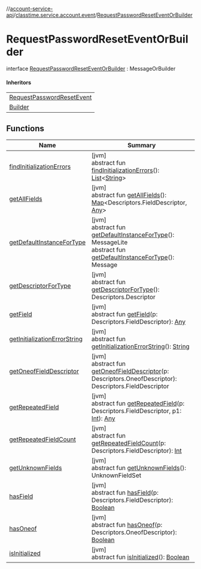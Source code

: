//[account-service-api](../../../index.md)/[classtime.service.account.event](../index.md)/[RequestPasswordResetEventOrBuilder](index.md)

# RequestPasswordResetEventOrBuilder

interface [RequestPasswordResetEventOrBuilder](index.md) : MessageOrBuilder

#### Inheritors

| |
|---|
| [RequestPasswordResetEvent](../-request-password-reset-event/index.md) |
| [Builder](../-request-password-reset-event/-builder/index.md) |

## Functions

| Name | Summary |
|---|---|
| [findInitializationErrors](../-signup-event-or-builder/index.md#1227463831%2FFunctions%2F1931141392) | [jvm]<br>abstract fun [findInitializationErrors](../-signup-event-or-builder/index.md#1227463831%2FFunctions%2F1931141392)(): [List](https://docs.oracle.com/javase/8/docs/api/java/util/List.html)&lt;[String](https://docs.oracle.com/javase/8/docs/api/java/lang/String.html)&gt; |
| [getAllFields](../-signup-event-or-builder/index.md#-1735213033%2FFunctions%2F1931141392) | [jvm]<br>abstract fun [getAllFields](../-signup-event-or-builder/index.md#-1735213033%2FFunctions%2F1931141392)(): [Map](https://docs.oracle.com/javase/8/docs/api/java/util/Map.html)&lt;Descriptors.FieldDescriptor, [Any](https://kotlinlang.org/api/latest/jvm/stdlib/kotlin/-any/index.html)&gt; |
| [getDefaultInstanceForType](../-password-reset-event/-builder/index.md#-889905270%2FFunctions%2F1931141392) | [jvm]<br>abstract fun [getDefaultInstanceForType](../-password-reset-event/-builder/index.md#-889905270%2FFunctions%2F1931141392)(): MessageLite<br>abstract fun [getDefaultInstanceForType](../-signup-event-or-builder/index.md#1172508988%2FFunctions%2F1931141392)(): Message |
| [getDescriptorForType](../-signup-event-or-builder/index.md#-2023656483%2FFunctions%2F1931141392) | [jvm]<br>abstract fun [getDescriptorForType](../-signup-event-or-builder/index.md#-2023656483%2FFunctions%2F1931141392)(): Descriptors.Descriptor |
| [getField](../-signup-event-or-builder/index.md#-728711289%2FFunctions%2F1931141392) | [jvm]<br>abstract fun [getField](../-signup-event-or-builder/index.md#-728711289%2FFunctions%2F1931141392)(p: Descriptors.FieldDescriptor): [Any](https://kotlinlang.org/api/latest/jvm/stdlib/kotlin/-any/index.html) |
| [getInitializationErrorString](../-signup-event-or-builder/index.md#-106143432%2FFunctions%2F1931141392) | [jvm]<br>abstract fun [getInitializationErrorString](../-signup-event-or-builder/index.md#-106143432%2FFunctions%2F1931141392)(): [String](https://docs.oracle.com/javase/8/docs/api/java/lang/String.html) |
| [getOneofFieldDescriptor](../-signup-event-or-builder/index.md#1767160798%2FFunctions%2F1931141392) | [jvm]<br>abstract fun [getOneofFieldDescriptor](../-signup-event-or-builder/index.md#1767160798%2FFunctions%2F1931141392)(p: Descriptors.OneofDescriptor): Descriptors.FieldDescriptor |
| [getRepeatedField](../-signup-event-or-builder/index.md#1425494465%2FFunctions%2F1931141392) | [jvm]<br>abstract fun [getRepeatedField](../-signup-event-or-builder/index.md#1425494465%2FFunctions%2F1931141392)(p: Descriptors.FieldDescriptor, p1: [Int](https://kotlinlang.org/api/latest/jvm/stdlib/kotlin/-int/index.html)): [Any](https://kotlinlang.org/api/latest/jvm/stdlib/kotlin/-any/index.html) |
| [getRepeatedFieldCount](../-signup-event-or-builder/index.md#-950528252%2FFunctions%2F1931141392) | [jvm]<br>abstract fun [getRepeatedFieldCount](../-signup-event-or-builder/index.md#-950528252%2FFunctions%2F1931141392)(p: Descriptors.FieldDescriptor): [Int](https://kotlinlang.org/api/latest/jvm/stdlib/kotlin/-int/index.html) |
| [getUnknownFields](../-signup-event-or-builder/index.md#-1388384690%2FFunctions%2F1931141392) | [jvm]<br>abstract fun [getUnknownFields](../-signup-event-or-builder/index.md#-1388384690%2FFunctions%2F1931141392)(): UnknownFieldSet |
| [hasField](../-signup-event-or-builder/index.md#2095008451%2FFunctions%2F1931141392) | [jvm]<br>abstract fun [hasField](../-signup-event-or-builder/index.md#2095008451%2FFunctions%2F1931141392)(p: Descriptors.FieldDescriptor): [Boolean](https://kotlinlang.org/api/latest/jvm/stdlib/kotlin/-boolean/index.html) |
| [hasOneof](../-signup-event-or-builder/index.md#687391779%2FFunctions%2F1931141392) | [jvm]<br>abstract fun [hasOneof](../-signup-event-or-builder/index.md#687391779%2FFunctions%2F1931141392)(p: Descriptors.OneofDescriptor): [Boolean](https://kotlinlang.org/api/latest/jvm/stdlib/kotlin/-boolean/index.html) |
| [isInitialized](../-signup-event-or-builder/index.md#-786502173%2FFunctions%2F1931141392) | [jvm]<br>abstract fun [isInitialized](../-signup-event-or-builder/index.md#-786502173%2FFunctions%2F1931141392)(): [Boolean](https://kotlinlang.org/api/latest/jvm/stdlib/kotlin/-boolean/index.html) |
